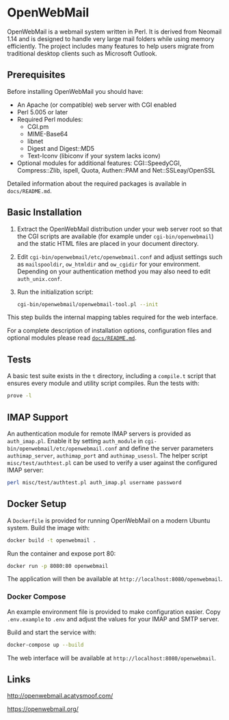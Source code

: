 # OpenWebMail

OpenWebMail is a webmail system written in Perl. It is derived from
Neomail 1.14 and is designed to handle very large mail folders while
using memory efficiently. The project includes many features to help
users migrate from traditional desktop clients such as Microsoft
Outlook.

## Prerequisites

Before installing OpenWebMail you should have:

* An Apache (or compatible) web server with CGI enabled
* Perl 5.005 or later
* Required Perl modules:
  * CGI.pm
  * MIME-Base64
  * libnet
  * Digest and Digest::MD5
  * Text-Iconv (libiconv if your system lacks iconv)
* Optional modules for additional features: CGI::SpeedyCGI,
  Compress::Zlib, ispell, Quota, Authen::PAM and Net::SSLeay/OpenSSL

Detailed information about the required packages is available in
`docs/README.md`.

## Basic Installation

1. Extract the OpenWebMail distribution under your web server root so
   that the CGI scripts are available (for example under
   `cgi-bin/openwebmail`) and the static HTML files are placed in your
   document directory.
2. Edit `cgi-bin/openwebmail/etc/openwebmail.conf` and adjust settings
   such as `mailspooldir`, `ow_htmldir` and `ow_cgidir` for your
   environment. Depending on your authentication method you may also
   need to edit `auth_unix.conf`.
3. Run the initialization script:

   ```sh
   cgi-bin/openwebmail/openwebmail-tool.pl --init
   ```

This step builds the internal mapping tables required for the web
interface.

For a complete description of installation options, configuration files
and optional modules please read
[`docs/README.md`](docs/README.md).

## Tests

A basic test suite exists in the `t` directory, including a `compile.t`
script that ensures every module and utility script compiles.  Run the
tests with:

```sh
prove -l
```

## IMAP Support

An authentication module for remote IMAP servers is provided as
`auth_imap.pl`.  Enable it by setting `auth_module` in
`cgi-bin/openwebmail/etc/openwebmail.conf` and define the server
parameters `authimap_server`, `authimap_port` and `authimap_usessl`.
The helper script `misc/test/authtest.pl` can be used to verify a user
against the configured IMAP server:

```sh
perl misc/test/authtest.pl auth_imap.pl username password
```

## Docker Setup

A `Dockerfile` is provided for running OpenWebMail on a modern Ubuntu
system. Build the image with:

```sh
docker build -t openwebmail .
```

Run the container and expose port 80:

```sh
docker run -p 8080:80 openwebmail
```

The application will then be available at
`http://localhost:8080/openwebmail`.

### Docker Compose

An example environment file is provided to make configuration easier. Copy
`.env.example` to `.env` and adjust the values for your IMAP and SMTP server.

Build and start the service with:

```sh
docker-compose up --build
```

The web interface will be available at `http://localhost:8080/openwebmail`.

## Links

<http://openwebmail.acatysmoof.com/>

<https://openwebmail.org/>
